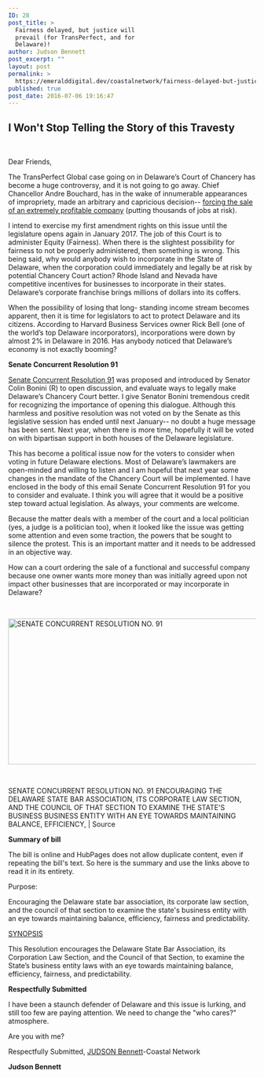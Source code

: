 ```yaml
---
ID: 28
post_title: >
  Fairness delayed, but justice will
  prevail (for TransPerfect, and for
  Delaware)!
author: Judson Bennett
post_excerpt: ""
layout: post
permalink: >
  https://emeralddigital.dev/coastalnetwork/fairness-delayed-but-justice-will-prevail/
published: true
post_date: 2016-07-06 19:16:47
---
```

<h2><strong>I Won't Stop Telling the Story of this Travesty</strong></h2>
&nbsp;

Dear Friends,

The TransPerfect Global case going on in Delaware’s Court of Chancery has become a huge controversy, and it is not going to go away. Chief Chancellor Andre Bouchard, has in the wake of innumerable appearances of impropriety, made an arbitrary and capricious decision-- <a href="http://www.forbes.com/sites/katiasavchuk/2016/06/21/transperfect-auction-liz-elting-phil-shawe-delaware-bouchard/#6674825406b0">forcing the sale of an extremely profitable company</a> (putting thousands of jobs at risk).

I intend to exercise my first amendment rights on this issue until the legislature opens again in January 2017. The job of this Court is to administer Equity (Fairness). When there is the slightest possibility for fairness to not be properly administered, then something is wrong. This being said, why would anybody wish to incorporate in the State of Delaware, when the corporation could immediately and legally be at risk by potential Chancery Court action? Rhode Island and Nevada have competitive incentives for businesses to incorporate in their states. Delaware’s corporate franchise brings millions of dollars into its coffers.

When the possibility of losing that long- standing income stream becomes apparent, then it is time for legislators to act to protect Delaware and its citizens. According to Harvard Business Services owner Rick Bell (one of the world’s top Delaware incorporators), incorporations were down by almost 2% in Delaware in 2016. Has anybody noticed that Delaware’s economy is not exactly booming?

<strong>Senate Concurrent Resolution 91</strong>

<a href="http://legis.delaware.gov/LIS/LIS148.NSF/93487d394bc01014882569a4007a4cb7/716dc9f2b13bf0bf85257fe000794b41?OpenDocument">Senate Concurrent Resolution 91</a> was proposed and introduced by Senator Colin Bonini (R) to open discussion, and evaluate ways to legally make Delaware’s Chancery Court better. I give Senator Bonini tremendous credit for recognizing the importance of opening this dialogue. Although this harmless and positive resolution was not voted on by the Senate as this legislative session has ended until next January-- no doubt a huge message has been sent. Next year, when there is more time, hopefully it will be voted on with bipartisan support in both houses of the Delaware legislature.

This has become a political issue now for the voters to consider when voting in future Delaware elections. Most of Delaware’s lawmakers are open-minded and willing to listen and I am hopeful that next year some changes in the mandate of the Chancery Court will be implemented. I have enclosed in the body of this email Senate Concurrent Resolution 91 for you to consider and evaluate. I think you will agree that it would be a positive step toward actual legislation. As always, your comments are welcome.

Because the matter deals with a member of the court and a local politician (yes, a judge is a politician too), when it looked like the issue was getting some attention and even some traction, the powers that be sought to silence the protest. This is an important matter and it needs to be addressed in an objective way.

How can a court ordering the sale of a functional and successful company because one owner wants more money than was initially agreed upon not impact other businesses that are incorporated or may incorporate in Delaware?

&nbsp;

<img class="size-full wp-image-69 aligncenter" src="http://emeralddigital.dev/coastalnetwork/wp-content/uploads/2016/10/july-6-2016-artice-photo-of-court-doc.jpg" alt="SENATE CONCURRENT RESOLUTION NO. 91 " width="520" height="297" />

&nbsp;

SENATE CONCURRENT RESOLUTION NO. 91 ENCOURAGING THE DELAWARE STATE BAR ASSOCIATION, ITS CORPORATE LAW SECTION, AND THE COUNCIL OF THAT SECTION TO EXAMINE THE STATE'S BUSINESS BUSINESS ENTITY WITH AN EYE TOWARDS MAINTAINING BALANCE, EFFICIENCY, | Source

<strong>Summary of bill</strong>

The bill is online and HubPages does not allow duplicate content, even if repeating the bill's text. So here is the summary and use the links above to read it in its entirety.

Purpose:

Encouraging the Delaware state bar association, its corporate law section, and the council of that section to examine the state's business entity with an eye towards maintaining balance, efficiency, fairness and predictability.

<u>SYNOPSIS</u>

This Resolution encourages the Delaware State Bar Association, its Corporation Law Section, and the Council of that Section, to examine the State’s business entity laws with an eye towards maintaining balance, efficiency, fairness, and predictability.

<strong>Respectfully Submitted</strong>

I have been a staunch defender of Delaware and this issue is lurking, and still too few are paying attention. We need to change the "who cares?" atmosphere.

Are you with me?

Respectfully Submitted,
<a href="mailto:pilotajb@verizon.net">JUDSON Bennett</a>-Coastal Network

<strong>Judson Bennett</strong>

&nbsp;

&nbsp;

&nbsp;